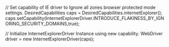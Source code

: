// Set capability of IE driver to Ignore all zones browser protected mode settings.
DesiredCapabilities caps = DesiredCapabilities.internetExplorer();
caps.setCapability(InternetExplorerDriver.INTRODUCE_FLAKINESS_BY_IGNORING_SECURITY_DOMAINS,true);

// Initialize InternetExplorerDriver Instance using new capability.
WebDriver driver = new InternetExplorerDriver(caps);
